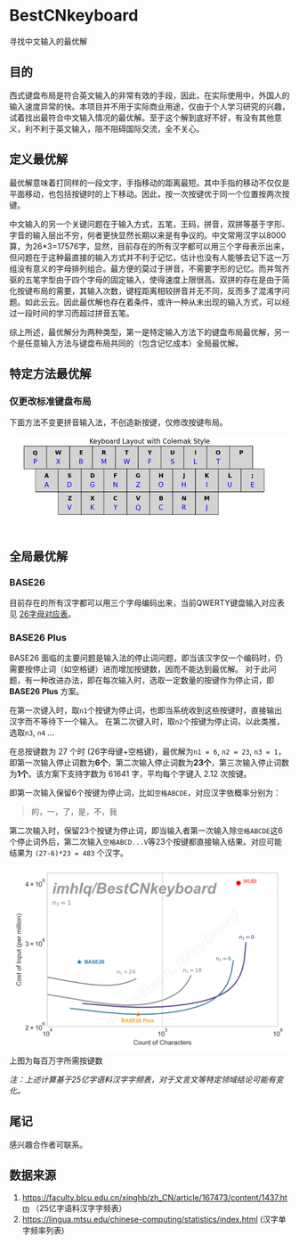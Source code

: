 # BestCNkeyboard
寻找中文输入的最优解

## 目的
西式键盘布局是符合英文输入的非常有效的手段，因此，在实际使用中，外国人的输入速度异常的快。本项目并不用于实际商业用途，仅由于个人学习研究的兴趣，试着找出最符合中文输入情况的最优解。至于这个解到底好不好，有没有其他意义，利不利于英文输入，阻不阻碍国际交流，全不关心。

## 定义最优解

最优解意味着打同样的一段文字，手指移动的距离最短。其中手指的移动不仅仅是平面移动，也包括按键时的上下移动。因此，按一次按键优于同一个位置按两次按键。

中文输入的另一个关键问题在于输入方式，五笔，王码，拼音，双拼等基于字形、字音的输入层出不穷，何者更快显然长期以来是有争议的。中文常用汉字以8000算，为26\*3=17576字，显然，目前存在的所有汉字都可以用三个字母表示出来，但问题在于这种最直接的输入方式并不利于记忆，估计也没有人能够去记下这一万组没有意义的字母排列组合。最方便的莫过于拼音，不需要字形的记忆。而并驾齐驱的五笔字型由于四个字母的固定输入，使得速度上限很高。双拼的存在是由于简化按键布局的需要，其输入次数，键程距离相较拼音并无不同，反而多了混淆字问题。如此云云。因此最优解也存在着条件，或许一种从未出现的输入方式，可以经过一段时间的学习而超过拼音五笔。

综上所述，最优解分为两种类型，第一是特定输入方法下的键盘布局最优解，另一个是任意输入方法与键盘布局共同的（包含记忆成本）全局最优解。

## 特定方法最优解

### 仅更改标准键盘布局

下面方法不变更拼音输入法，不创造新按键，仅修改按键布局。

![图一](./colemak_keyboard_layout.png)

## 全局最优解

### BASE26

目前存在的所有汉字都可以用三个字母编码出来，当前QWERTY键盘输入对应表见 [26字母对应表](./base26_characters.csv)。

### BASE26 Plus

BASE26 面临的主要问题是输入法的停止词问题，即当该汉字仅一个编码时，仍需要按停止词（如空格键）进而增加按键数，因而不能达到最优解。
对于此问题，有一种改进办法，即在每次输入时，选取一定数量的按键作为停止词，即 **BASE26 Plus** 方案。

在第一次键入时，取`n1`个按键为停止词，也即当系统收到这些按键时，直接输出汉字而不等待下一个输入。
在第二次键入时，取`n2`个按键为停止词，以此类推，选取`n3`, `n4` ...

在总按键数为 27 个时 (26字母键+空格键)，最优解为`n1 = 6`, `n2 = 23`, `n3 = 1`，即第一次输入停止词数为**6个**，第二次输入停止词数为**23个**，第三次输入停止词数为**1个**。该方案下支持字数为 61641 字，平均每个字键入 2.12 次按键。

即第一次输入保留6个按键为停止词，比如`空格ABCDE`，对应汉字依概率分别为：

> 的，一，了，是，不，我

第二次输入时，保留23个按键为停止词，即当输入者第一次输入除`空格ABCDE`这6个停止词外后，第二次输入`空格ABCD...V`等23个按键都直接输入结果。对应可能结果为 `(27-6)*23 = 483` 个汉字。

![图二](./cost_vs_count.png)
上图为每百万字所需按键数


*注：上述计算基于25亿字语料汉字字频表，对于文言文等特定领域结论可能有变化。*


## 尾记

感兴趣合作者可联系。


## 数据来源

1. https://faculty.blcu.edu.cn/xinghb/zh_CN/article/167473/content/1437.htm （25亿字语料汉字字频表）
2. https://lingua.mtsu.edu/chinese-computing/statistics/index.html (汉字单字频率列表)
